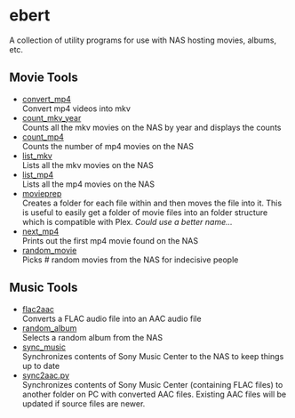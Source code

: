 # ebert
A collection of utility programs for use with NAS hosting movies, albums, etc.

## Movie Tools

- [convert_mp4](convert_mp4.py)  
  Convert mp4 videos into mkv
- [count_mkv_year](count_mkv_year.py)  
  Counts all the mkv movies on the NAS by year and displays the counts
- [count_mp4](count_mp4.py)  
  Counts the number of mp4 movies on the NAS
- [list_mkv](list_mkv.py)  
  Lists all the mkv movies on the NAS
- [list_mp4](list_mp4.py)  
  Lists all the mp4 movies on the NAS
- [movieprep](movieprep.py)  
  Creates a folder for each file within and then moves the file into it. This is useful 
  to easily get a folder of movie files into an folder structure which is compatible with
  Plex. _Could use a better name..._
- [next_mp4](next_mp4.py)  
  Prints out the first mp4 movie found on the NAS
- [random_movie](random_movie.py)  
  Picks # random movies from the NAS for indecisive people

## Music Tools

- [flac2aac](flac2aac.bat)  
  Converts a FLAC audio file into an AAC audio file
- [random_album](random_album.py)  
  Selects a random album from the NAS
- [sync_music](sync_music.bat)  
  Synchronizes contents of Sony Music Center to the NAS to keep things up to date
- [sync2aac.py](sync2aac.py)  
  Synchronizes contents of Sony Music Center (containing FLAC files) to another folder
  on PC with converted AAC files. Existing AAC files will be updated if source files
  are newer.
